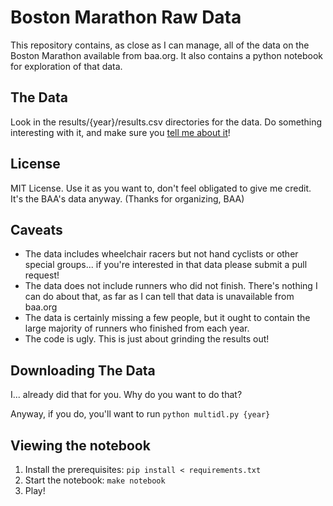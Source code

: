Boston Marathon Raw Data
==================================================

This repository contains, as close as I can manage, all of the data on the Boston Marathon
available from baa.org. It also contains a python notebook for exploration of that data.

The Data
--------------------------------------

Look in the results/{year}/results.csv directories for the data. Do something interesting with
it, and make sure you [tell me about it](bill.mill@gmail.com)!

License
--------------------------------------

MIT License. Use it as you want to, don't feel obligated to give me credit. It's the BAA's
data anyway. (Thanks for organizing, BAA)

Caveats
--------------------------------------

* The data includes wheelchair racers but not hand cyclists or other special groups...
if you're interested in that data please submit a pull request!
* The data does not include runners who did not finish. There's nothing I can
do about that, as far as I can tell that data is unavailable from baa.org
* The data is certainly missing a few people, but it ought to contain the large
majority of runners who finished from each year.
* The code is ugly. This is just about grinding the results out!


Downloading The Data
--------------------------------------

I... already did that for you. Why do you want to do that?

Anyway, if you do, you'll want to run `python multidl.py {year}`

Viewing the notebook
--------------------------------------

1. Install the prerequisites: `pip install < requirements.txt`
2. Start the notebook: `make notebook`
3. Play!
